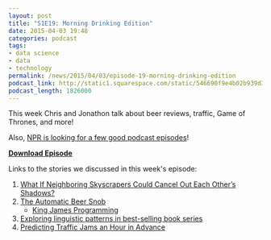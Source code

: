 ```yaml
---
layout: post
title: "S1E19: Morning Drinking Edition"
date: 2015-04-03 19:48
categories: podcast
tags:
- data science
- data
- technology
permalink: /news/2015/04/03/episode-19-morning-drinking-edition
podcast_link: http://static1.squarespace.com/static/546690f9e4b02b939d34b2b1/546691b4e4b01fdff0c848ac/551eedc9e4b0455e5a88be14/1428090485900/Partially_Derivative_Episode_19.mp3
podcast_length: 1826000
---
```


This week Chris and Jonathon talk about beer reviews, traffic, Game of
Thrones, and more!

Also, [NPR is looking for a few good podcast
episodes](https://docs.google.com/forms/d/1rU4OrwzCvNtDwuot1Lq8KHktA3hS4bhnZl2kG-rQUhY/viewform)!

[**Download Episode**](http://static1.squarespace.com/static/546690f9e4b02b939d34b2b1/546691b4e4b01fdff0c848ac/551eedc9e4b0455e5a88be14/1428090485900/Partially_Derivative_Episode_19.mp3)

Links to the stories we discussed in this week's episode:

1.  [What If Neighboring Skyscrapers Could Cancel Out Each Other’s
    Shadows?](http://www.slate.com/blogs/the_eye/2015/03/27/no_shadow_tower_by_nbbj_uses_algorithms_to_cancel_out_the_shadows_cast_by.html)
2.  [The Automatic Beer
    Snob](http://www.gregreda.com/2015/03/30/beer-review-markov-chains/)
    -   [King James
        Programming](http://kingjamesprogramming.tumblr.com/)
3.  [Exploring linguistic patterns in best-selling book
    series](https://medium.com/@dimitrisspathis/exploring-linguistic-patterns-in-best-selling-book-series-100290c94242)
4.  [Predicting Traffic Jams an Hour in
    Advance](http://venturebeat.com/2015/04/03/how-microsofts-using-big-data-to-predict-traffic-jams-up-to-an-hour-in-advance/)
